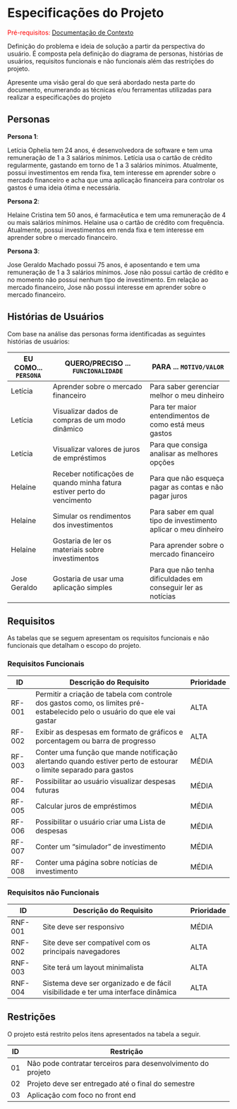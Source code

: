 # Especificações do Projeto

<span style="color:red">Pré-requisitos: <a href="1-Documentação de Contexto.md"> Documentação de Contexto</a></span>

Definição do problema e ideia de solução a partir da perspectiva do usuário. É composta pela definição do  diagrama de personas, histórias de usuários, requisitos funcionais e não funcionais além das restrições do projeto.

Apresente uma visão geral do que será abordado nesta parte do documento, enumerando as técnicas e/ou ferramentas utilizadas para realizar a especificações do projeto

## Personas

**Persona 1**:

Letícia Ophelia tem 24 anos, é desenvolvedora de software e tem uma remuneração de 1 a 3 salários mínimos. Letícia usa o cartão de crédito regularmente, gastando em torno de 1 a 3 salários mínimos. Atualmente, possui investimentos em renda fixa, tem interesse em aprender sobre o mercado financeiro e acha que uma aplicação financeira para controlar os gastos é uma ideia ótima e necessária.

**Persona 2**:

Helaine Cristina tem 50 anos, é farmacêutica e tem uma remuneração de 4 ou mais salários mínimos. Helaine usa o cartão de crédito com frequência. Atualmente, possui investimentos em renda fixa e tem interesse em aprender sobre o mercado financeiro.

**Persona 3**:

Jose Geraldo Machado possui 75 anos, é aposentando e tem uma remuneração de 1 a 3 salários mínimos. Jose não possui cartão de crédito e no momento não possui nenhum tipo de investimento. Em relação ao mercado financeiro, Jose não possui interesse em aprender sobre o mercado financeiro.

## Histórias de Usuários

Com base na análise das personas forma identificadas as seguintes histórias de usuários:

|EU COMO... `PERSONA`| QUERO/PRECISO ... `FUNCIONALIDADE`                                      |PARA ... `MOTIVO/VALOR`                                                        |
|--------------------|-------------------------------------------------------------------------|-------------------------------------------------------------------------------|
|Letícia             | Aprender sobre o mercado financeiro                                     | Para saber gerenciar melhor o meu dinheiro                                    |
|Letícia             | Visualizar dados de compras de um modo dinâmico                         | Para ter maior entendimentos de como está meus gastos                         |
|Letícia             | Visualizar valores de juros de empréstimos                              | Para que consiga analisar as melhores opções                                  |
|Helaine             | Receber notificações de quando minha fatura estiver perto do vencimento | Para que não esqueça pagar as contas e não pagar juros                        |
|Helaine             | Simular os rendimentos dos investimentos                                | Para saber em qual tipo de investimento aplicar o meu dinheiro                |
|Helaine             | Gostaria de ler os materiais sobre investimentos                        | Para aprender sobre o mercado financeiro                                      |
|Jose Geraldo        | Gostaria de usar uma aplicação simples                                  | Para que não tenha dificuldades em conseguir ler as notícias                  |

## Requisitos

As tabelas que se seguem apresentam os requisitos funcionais e não funcionais que detalham o escopo do projeto.

### Requisitos Funcionais

|ID    | Descrição do Requisito  | Prioridade |
|------|-----------------------------------------|----|
|RF-001| Permitir a criação de tabela com controle dos gastos como, os limites pré-estabelecido pelo o usuário do que ele vai gastar | ALTA | 
|RF-002| Exibir as despesas em formato de gráficos e porcentagem ou barra de progresso                                               | ALTA |
|RF-003| Conter uma função que mande notificação alertando quando estiver perto de estourar o limite separado para gastos            | MÉDIA |
|RF-004| Possibilitar ao usuário visualizar despesas futuras                                                                         | MÉDIA |
|RF-005| Calcular juros de empréstimos                                                                                               | MÉDIA |
|RF-006| Possibilitar o usuário criar uma Lista de despesas                                                                          | MÉDIA |
|RF-007| Conter um “simulador” de investimento                                                                                       | MÉDIA |
|RF-008| Conter uma página sobre notícias de investimento                                                                            | MÉDIA |


### Requisitos não Funcionais

|ID     | Descrição do Requisito  |Prioridade |
|-------|-------------------------|----|
|RNF-001| Site deve ser responsivo | MÉDIA | 
|RNF-002| Site deve ser compatível com os principais navegadores |  ALTA | 
|RNF-003| Site terá um layout minimalista |  ALTA |
|RNF-004| Sistema deve ser organizado e de fácil visibilidade e ter uma interface dinâmica |  ALTA |

## Restrições

O projeto está restrito pelos itens apresentados na tabela a seguir.

|ID| Restrição                                                    |
|--|--------------------------------------------------------------|
|01| Não pode contratar terceiros para desenvolvimento do projeto |
|02| Projeto deve ser entregado até o final do semestre           |
|03| Aplicação com foco no front end                              |

